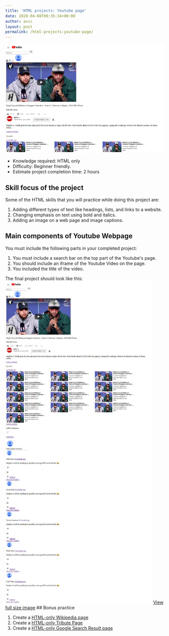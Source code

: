 ```yaml
---
title: 'HTML projects: Youtube page'
date: 2020-04-08T09:35:34+00:00
author: avic
layout: post
permalink: /html-projects-youtube-page/
--- 
```

<img src="/public/2020/html-youtube-clone-main-image.jpg">
<ul>
  <li>
    Knowledge required: HTML only
  </li>
  <li>
    Difficulty: Beginner friendly.
  </li>
  <li>
    Estimate project completion time: 2 hours
  </li>
</ul>

## Skill focus of the project

<p>
  Some of the HTML skills that you will practice while doing this project are:
</p>
<ol>
  <li>
    Adding different types of text like headings, lists, and links to a website.
  </li>
  <li>
    Changing emphasis on text using bold and italics.
  </li>
  <li>
    Adding an image on a web page and image captions.
  </li>
</ol>

## Main components of Youtube Webpage 
You must include the following parts in your completed project:
<ol>
  <li>
    You must include a search bar on the top part of the Youtube's page.
  </li>
  <li>
    You should include an iframe of the Youtube Video on the page.
  </li>
  <li>
    You included the title of the video.
  </li>
</ol>  The final project should look like this:
  <img src="/public/2020/html-youtube-clone.jpg">
<a href="https://raw.githubusercontent.com/avicndugu/practice-projects-html/master/screenshots/screencapture-dancarl857-github-io-youtube-clone-2020-04-02-13_50_56.jpg">View full size image</a>
##  Bonus practice
<ol>
  <li>
    Create a <a href="/html-project-wikipedia/">HTML-only Wikipedia page</a>
  </li>
  <li>
    Create a <a href="/html-projects-tribute-page/">HTML-only Tribute Page</a>
  </li>
  <li>
    Create a <a href="/html-projects-google-search-result/">HTML-only Google Search Result page</a>
  </li>
</ol>
